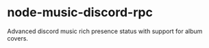 # node-music-discord-rpc
Advanced discord music rich presence status with support for album covers.
